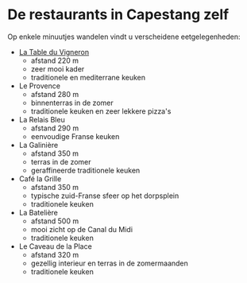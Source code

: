 # De restaurants in Capestang zelf

Op enkele minuutjes wandelen vindt u verscheidene eetgelegenheden:

* [La Table du Vigneron](http://latable-duvigneron.magix.net/website#Accueil) 
  * afstand 220 m
  * zeer mooi kader
  * traditionele en mediterrane keuken
* Le Provence 
  * afstand 280 m
  * binnenterras in de zomer 
  * traditionele keuken en zeer lekkere pizza's
* La Relais Bleu 
  * afstand 290 m
  * eenvoudige Franse keuken
* La Galinière 
  * afstand 350 m
  * terras in de zomer
  * geraffineerde traditionele keuken
* Café la Grille
  * afstand 350 m
  * typische zuid-Franse sfeer op het dorpsplein
  * traditionele keuken
* La Batelière 
  * afstand 500 m
  * mooi zicht op de Canal du Midi
  * traditionele keuken 
* Le Caveau de la Place
  * afstand 320 m
  * gezellig interieur en terras in de zomermaanden
  * traditionele keuken